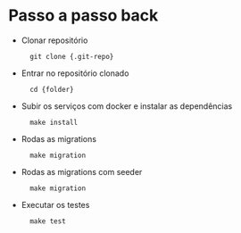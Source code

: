 # Passo a passo back

- Clonar repositório
  >
        git clone {.git-repo}


- Entrar no repositório clonado
  >
        cd {folder}


- Subir os serviços com docker e instalar as dependências
  >
        make install


- Rodas as migrations
  >
        make migration

- Rodas as migrations com seeder
  >
        make migration

- Executar os testes
  >
        make test

        
